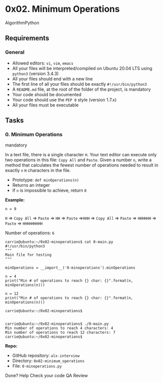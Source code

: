 0x02. Minimum Operations
========================

AlgorithmPython


Requirements
------------

### General

*   Allowed editors: `vi`, `vim`, `emacs`
*   All your files will be interpreted/compiled on Ubuntu 20.04 LTS using `python3` (version 3.4.3)
*   All your files should end with a new line
*   The first line of all your files should be exactly `#!/usr/bin/python3`
*   A `README.md` file, at the root of the folder of the project, is mandatory
*   Your code should be documented
*   Your code should use the `PEP 8` style (version 1.7.x)
*   All your files must be executable

Tasks
-----

### 0\. Minimum Operations

mandatory


In a text file, there is a single character `H`. Your text editor can execute only two operations in this file: `Copy All` and `Paste`. Given a number `n`, write a method that calculates the fewest number of operations needed to result in exactly `n` `H` characters in the file.

*   Prototype: `def minOperations(n)`
*   Returns an integer
*   If `n` is impossible to achieve, return `0`

**Example:**

`n = 9`

`H` \=> `Copy All` \=> `Paste` \=> `HH` \=> `Paste` \=>`HHH` \=> `Copy All` \=> `Paste` \=> `HHHHHH` \=> `Paste` \=> `HHHHHHHHH`

Number of operations: `6`

    carrie@ubuntu:~/0x02-minoperations$ cat 0-main.py
    #!/usr/bin/python3
    """
    Main file for testing
    """
    
    minOperations = __import__('0-minoperations').minOperations
    
    n = 4
    print("Min # of operations to reach {} char: {}".format(n, minOperations(n)))
    
    n = 12
    print("Min # of operations to reach {} char: {}".format(n, minOperations(n)))
    
    carrie@ubuntu:~/0x02-minoperations$
    

    carrie@ubuntu:~/0x02-minoperations$ ./0-main.py
    Min number of operations to reach 4 characters: 4
    Min number of operations to reach 12 characters: 7
    carrie@ubuntu:~/0x02-minoperations$
    

**Repo:**

*   GitHub repository: `alx-interview`
*   Directory: `0x02-minimum_operations`
*   File: `0-minoperations.py`

 Done? Help Check your code QA Review
